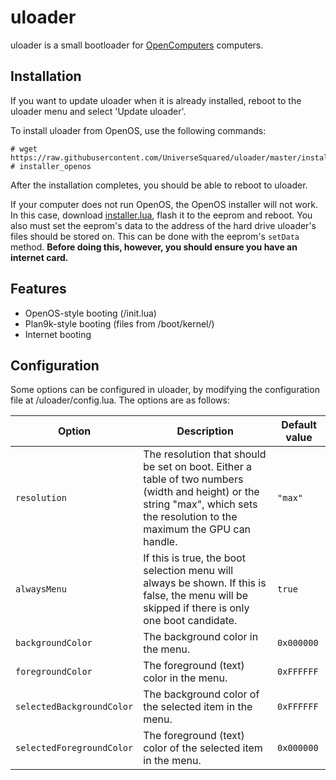# uloader

uloader is a small bootloader for [OpenComputers](https://ocdoc.cil.li/) computers.

## Installation

If you want to update uloader when it is already installed, reboot to the uloader menu and select 'Update uloader'.

To install uloader from OpenOS, use the following commands:
```
# wget https://raw.githubusercontent.com/UniverseSquared/uloader/master/installer_openos.lua
# installer_openos
```

After the installation completes, you should be able to reboot to uloader.

If your computer does not run OpenOS, the OpenOS installer will not work. In this case, download [installer.lua](https://raw.githubusercontent.com/UniverseSquared/uloader/master/installer.lua), flash it to the eeprom and reboot. You also must set the eeprom's data to the address of the hard drive uloader's files should be stored on. This can be done with the eeprom's `setData` method. **Before doing this, however, you should ensure you have an internet card.**

## Features

- OpenOS-style booting (/init.lua)
- Plan9k-style booting (files from /boot/kernel/)
- Internet booting

## Configuration

Some options can be configured in uloader, by modifying the configuration file at /uloader/config.lua. The options are as follows:

| Option | Description | Default value |
| ------ | ----------- | ------------- |
| `resolution` | The resolution that should be set on boot. Either a table of two numbers (width and height) or the string "max", which sets the resolution to the maximum the GPU can handle. | `"max"` |
| `alwaysMenu` | If this is true, the boot selection menu will always be shown. If this is false, the menu will be skipped if there is only one boot candidate. | `true` |
| `backgroundColor` | The background color in the menu. | `0x000000` |
| `foregroundColor` | The foreground (text) color in the menu. | `0xFFFFFF` |
| `selectedBackgroundColor` | The background color of the selected item in the menu. | `0xFFFFFF` |
| `selectedForegroundColor` | The foreground (text) color of the selected item in the menu. | `0x000000` |

